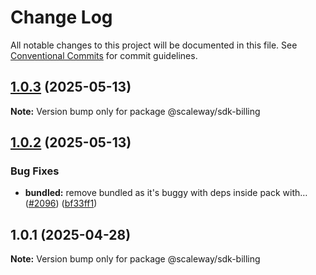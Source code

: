 # Change Log

All notable changes to this project will be documented in this file.
See [Conventional Commits](https://conventionalcommits.org) for commit guidelines.

## [1.0.3](https://github.com/scaleway/scaleway-sdk-js/compare/@scaleway/sdk-billing@1.0.2...@scaleway/sdk-billing@1.0.3) (2025-05-13)

**Note:** Version bump only for package @scaleway/sdk-billing

## [1.0.2](https://github.com/scaleway/scaleway-sdk-js/compare/@scaleway/sdk-billing@1.0.1...@scaleway/sdk-billing@1.0.2) (2025-05-13)

### Bug Fixes

- **bundled:** remove bundled as it's buggy with deps inside pack with… ([#2096](https://github.com/scaleway/scaleway-sdk-js/issues/2096)) ([bf33ff1](https://github.com/scaleway/scaleway-sdk-js/commit/bf33ff1f9cdd951add94817dac27239c86ef5437))

## 1.0.1 (2025-04-28)

**Note:** Version bump only for package @scaleway/sdk-billing
